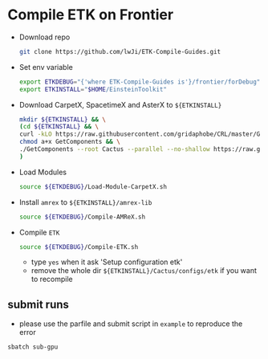 # Compile ETK on Frontier

* Download repo

    ```bash
    git clone https://github.com/lwJi/ETK-Compile-Guides.git
    ```

* Set env variable

    ```bash
    export ETKDEBUG="{'where ETK-Compile-Guides is'}/frontier/forDebug"
    export ETKINSTALL="$HOME/EinsteinToolkit"
    ```

* Download CarpetX, SpacetimeX and AsterX to `${ETKINSTALL}`

    ```bash
    mkdir ${ETKINSTALL} && \
    (cd ${ETKINSTALL} && \
    curl -kLO https://raw.githubusercontent.com/gridaphobe/CRL/master/GetComponents && \
    chmod a+x GetComponents && \
    ./GetComponents --root Cactus --parallel --no-shallow https://raw.githubusercontent.com/lwJi/ETK-Compile-Guides/main/ThornList/asterx-frontier.th && \
    )
    ```

* Load Modules

    ```bash
    source ${ETKDEBUG}/Load-Module-CarpetX.sh
    ```

* Install `amrex` to `${ETKINSTALL}/amrex-lib`

    ```bash
    source ${ETKDEBUG}/Compile-AMReX.sh
    ```

* Compile `ETK`

    ```bash
    source ${ETKDEBUG}/Compile-ETK.sh
    ```
    - type `yes` when it ask 'Setup configuration etk'
    - remove the whole dir `${ETKINSTALL}/Cactus/configs/etk` if you want to recompile

## submit runs

* please use the parfile and submit script in `example` to reproduce the error

```
sbatch sub-gpu
```
